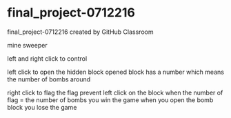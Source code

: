# final_project-0712216
final_project-0712216 created by GitHub Classroom

mine sweeper

left and right click to control

left click to open the hidden block
opened block has a number which means the number of bombs around

right click to flag
the flag prevent left click on the block
when the number of flag = the number of bombs
you win the game
when you open the bomb block
you lose the game
